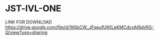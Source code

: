 # JST-lVL-ONE

LINK FOR DOWNLOAD
https://drive.google.com/file/d/1K6bCW_JFqeufUN1LeKMCdcxAI9aV6G-Q/view?usp=sharing
